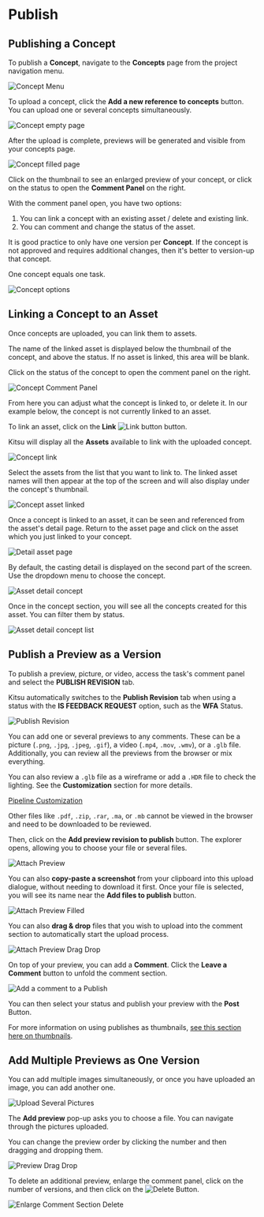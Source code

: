# Publish

## Publishing a Concept

To publish a **Concept**, navigate to the **Concepts** page from the project navigation menu.

![Concept Menu](../img/getting-started/menu_concept.png)

To upload a concept, click the **Add a new reference to concepts** button. You can upload one or several concepts simultaneously.

![Concept empty page](../img/getting-started/concept_empty_prod.png)

After the upload is complete, previews will be generated and visible from your concepts page.

![Concept filled page](../img/getting-started/concept_filled_prod.png)

Click on the thumbnail to see an enlarged preview of your concept, or click on the status to open the **Comment Panel** on the right.

With the comment panel open, you have two options: 

1) You can link a concept with an existing asset / delete and existing link. 
2) You can comment and change the status of the asset.
<!-- do you mean status of the concet, or asset? -->

It is good practice to only have one version per **Concept**. If the concept is not approved and requires additional changes, then it's better to version-up that concept.

One concept equals one task.
<!-- need to double check this -->

![Concept options](../img/getting-started/concept_options.png)

## Linking a Concept to an Asset

Once concepts are uploaded, you can link them to assets.

The name of the linked asset is displayed below the thumbnail of the concept, and above the status. If no asset is linked, this area will be blank.

Click on the status of the concept to open the comment panel on the right.

![Concept Comment Panel](../img/getting-started/concept_comment_panel.png)

From here you can adjust what the concept is linked to, or delete it. In our example below, the concept is not currently linked to an asset.

To link an asset, click on the **Link** ![Link button](../img/getting-started/link_icon.png) button.

Kitsu will display all the **Assets** available to link with the uploaded concept.

![Concept link](../img/getting-started/concept_link.png)

Select the assets from the list that you want to link to. The linked asset names will then appear at the top of the screen and will also display under the concept's thumbnail.

![Concept asset linked](../img/getting-started/concept_asset_linked.png)

Once a concept is linked to an asset, it can be seen and referenced from the asset's detail page. Return to the asset page and click on the asset which you just linked to your concept.

![Detail asset page](../img/getting-started/asset_detail_page.png)

By default, the casting detail is displayed on the second part of the screen. Use the dropdown menu to choose the concept.

![Asset detail concept](../img/getting-started/asset_detail_concept.png)

Once in the concept section, you will see all the concepts created for this asset. You can filter them by status.

![Asset detail concept list](../img/getting-started/asset_detail_concep_listt.png)


## Publish a Preview as a Version
To publish a preview, picture, or video, access the task's comment panel and select the **PUBLISH REVISION** tab.

Kitsu automatically switches to the **Publish Revision** tab when using a status with the **IS FEEDBACK REQUEST** option, such as the **WFA** Status.

![Publish Revision](../img/getting-started/publish_revision.png)

You can add one or several previews to any comments. These can be a picture (`.png`, `.jpg`, `.jpeg`, `.gif`), a video (`.mp4`, `.mov`, `.wmv`), or a `.glb` file. Additionally, you can review all the previews from the browser or mix everything. 
<!-- This is not clear, need to double check what this means -->

You can also review a `.glb` file as a wireframe or add a `.HDR` file to check the lighting. See the **Customization** section for more details.

[Pipeline Customization](../customization-pipeline/README.md)
<!-- Dead link, what should this point to?-->

Other files like `.pdf`, `.zip`, `.rar`, `.ma`, or `.mb` cannot be viewed in the browser and need to be downloaded to be reviewed.

Then, click on the **Add preview revision to publish** button. The explorer opens, allowing you to choose your file or several files.

![Attach Preview](../img/getting-started/attach_preview.png)

You can also **copy-paste a screenshot** from your clipboard into this upload dialogue, without needing to download it first. Once your file is selected, you will see its name near the **Add files to publish** button.

![Attach Preview Filled](../img/getting-started/attach_preview_filled.png)

You can also **drag & drop** files that you wish to upload into the comment section to automatically start the upload process.

![Attach Preview Drag Drop](../img/getting-started/drag_drop_preview.png)

On top of your preview, you can add a **Comment**. Click the **Leave a Comment** button to unfold the comment section.

![Add a comment to a Publish](../img/getting-started/publish_revision_comment.png)

You can then select your status and publish your preview with the **Post** Button.

For more information on using publishes as thumbnails, [see this section here on thumbnails](../thumbnails/README.md).


## Add Multiple Previews as One Version

You can add multiple images simultaneously, or once you have uploaded an image, you can add another one.

![Upload Several Pictures](../img/getting-started/upload_several_pictures.png)

The **Add preview** pop-up asks you to choose a file. You can navigate through the pictures uploaded.

You can change the preview order by clicking the number and then dragging and dropping them.

![Preview Drag Drop](../img/getting-started/multiple_preview.png)

To delete an additional preview, enlarge the comment panel, click on the number of versions, and then click on the ![Delete Button](../img/getting-started/delete_button.png).

![Enlarge Comment Section Delete](../img/getting-started/enlarge_comment_delete.png)